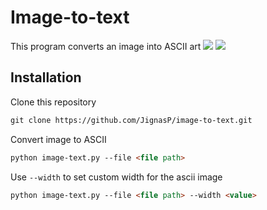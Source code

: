 # Image-to-text
This program converts an image into ASCII art
![](https://raw.githubusercontent.com/JignasP/image-to-text/main/sadlinus.jpg)
![](https://raw.githubusercontent.com/JignasP/image-to-text/main/ascii_sadlinus.jpg)


## Installation 

Clone this repository
```markdown
git clone https://github.com/JignasP/image-to-text.git
```
Convert image to ASCII
```markdown
python image-text.py --file <file path>
```

Use `--width` to set custom width for the ascii image
```markdown
python image-text.py --file <file path> --width <value>
```
